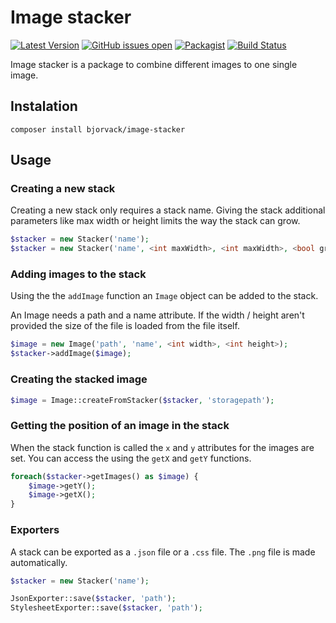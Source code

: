 # Image stacker
[![Latest Version](https://img.shields.io/github/release/bjorvack/image-stacker.svg?style=flat-square)](https://github.com/bjorvack/image-stacker/releases)
[![GitHub issues open](https://img.shields.io/github/issues-raw/bjorvack/image-stacker.svg?style=flat-square&maxAge=2592000)](https://github.com/bjorvack/image-stacker/issues)
[![Packagist](https://img.shields.io/packagist/l/doctrine/orm.svg?style=flat-square&maxAge=2592000)](LICENSE.md)
[![Build Status](https://img.shields.io/travis/bjorvack/image-stacker.svg?style=flat-square)](https://travis-ci.org/bjorvack/image-stacker)

Image stacker is a package to combine different images to one single image.

## Instalation

```
composer install bjorvack/image-stacker
```

## Usage

### Creating a new stack

Creating a new stack only requires a stack name. Giving the stack additional parameters like max width or height limits the way the stack can grow.

```php
$stacker = new Stacker('name');
$stacker = new Stacker('name', <int maxWidth>, <int maxWidth>, <bool growVertical>, <bool growHorizontal>);
```

### Adding images to the stack

Using the the `addImage` function an `Image` object can be added to the stack.

An Image needs a path and a name attribute. If the width / height aren't provided the size of the file is loaded from the file itself.

```php
$image = new Image('path', 'name', <int width>, <int height>);
$stacker->addImage($image);
```

### Creating the stacked image

```php
$image = Image::createFromStacker($stacker, 'storagepath');
```

### Getting the position of an image in the stack

When the stack function is called the `x` and `y` attributes for the images are set.
You can access the using the `getX` and `getY` functions.

```php
foreach($stacker->getImages() as $image) {
    $image->getY();
    $image->getX();
}
```

### Exporters

A stack can be exported as a `.json` file or a `.css` file. The `.png` file is made automatically.

```php
$stacker = new Stacker('name');

JsonExporter::save($stacker, 'path');
StylesheetExporter::save($stacker, 'path');
```
